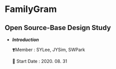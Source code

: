 # FamilyGram
## Open Source-Base Design Study

- ***Introduction***
    
    ❣️Member : SYLee, JYSim, SWPark
    
    🐋 Start Date : 2020. 08. 31
